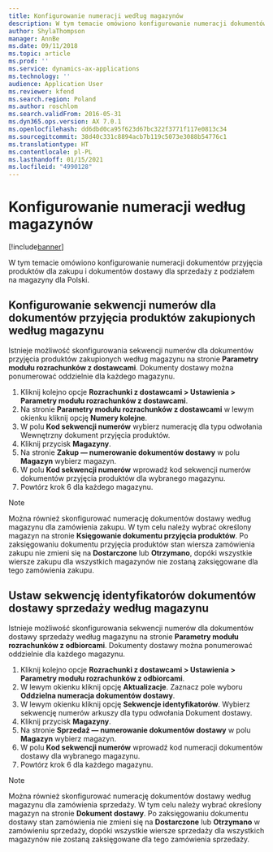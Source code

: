 ```yaml
---
title: Konfigurowanie numeracji według magazynów
description: W tym temacie omówiono konfigurowanie numeracji dokumentów przyjęcia produktów dla zakupu i dokumentów dostawy dla sprzedaży z podziałem na magazyny dla Polski.
author: ShylaThompson
manager: AnnBe
ms.date: 09/11/2018
ms.topic: article
ms.prod: ''
ms.service: dynamics-ax-applications
ms.technology: ''
audience: Application User
ms.reviewer: kfend
ms.search.region: Poland
ms.author: roschlom
ms.search.validFrom: 2016-05-31
ms.dyn365.ops.version: AX 7.0.1
ms.openlocfilehash: dd6dbd0ca95f623d67bc322f3771f117e0813c34
ms.sourcegitcommit: 38d40c331c8894acb7b119c5073e3088b54776c1
ms.translationtype: HT
ms.contentlocale: pl-PL
ms.lasthandoff: 01/15/2021
ms.locfileid: "4990128"
---
```

# <a name="set-up-number-sequences-by-warehouse"></a>Konfigurowanie numeracji według magazynów

[!include[banner](../includes/banner.md)]

W tym temacie omówiono konfigurowanie numeracji dokumentów przyjęcia produktów dla zakupu i dokumentów dostawy dla sprzedaży z podziałem na magazyny dla Polski.

## <a name="set-up-a-number-sequence-for-purchase-product-receipts-by-warehouse"></a>Konfigurowanie sekwencji numerów dla dokumentów przyjęcia produktów zakupionych według magazynu

Istnieje możliwość skonfigurowania sekwencji numerów dla dokumentów przyjęcia produktów zakupionych według magazynu na stronie **Parametry modułu rozrachunków z dostawcami**. Dokumenty dostawy można ponumerować oddzielnie dla każdego magazynu. 

1. Kliknij kolejno opcje **Rozrachunki z dostawcami > Ustawienia > Parametry modułu rozrachunków z dostawcami**. 
2. Na stronie **Parametry modułu rozrachunków z dostawcami** w lewym okienku kliknij opcję **Numery kolejne**. 
3. W polu **Kod sekwencji numerów** wybierz numerację dla typu odwołania Wewnętrzny dokument przyjęcia produktów. 
4. Kliknij przycisk **Magazyny**. 
5. Na stronie **Zakup — numerowanie dokumentów dostawy** w polu **Magazyn** wybierz magazyn. 
6. W polu **Kod sekwencji numerów** wprowadź kod sekwencji numerów dokumentów przyjęcia produktów dla wybranego magazynu. 
7. Powtórz krok 6 dla każdego magazynu. 

> [!NOTE]
> Można również skonfigurować numerację dokumentów dostawy według magazynu dla zamówienia zakupu. W tym celu należy wybrać określony magazyn na stronie **Księgowanie dokumentu przyjęcia produktów**. Po zaksięgowaniu dokumentu przyjęcia produktów stan wiersza zamówienia zakupu nie zmieni się na **Dostarczone** lub **Otrzymano**, dopóki wszystkie wiersze zakupu dla wszystkich magazynów nie zostaną zaksięgowane dla tego zamówienia zakupu. 

## <a name="set-up-a-number-sequence-for-sales-packing-slips-by-warehouse"></a>Ustaw sekwencję identyfikatorów dokumentów dostawy sprzedaży według magazynu

Istnieje możliwość skonfigurowania sekwencji numerów dla dokumentów dostawy sprzedaży według magazynu na stronie **Parametry modułu rozrachunków z odbiorcami**. Dokumenty dostawy można ponumerować oddzielnie dla każdego magazynu. 

1. Kliknij kolejno opcje **Rozrachunki z dostawcami > Ustawienia > Parametry modułu rozrachunków z odbiorcami**. 
2. W lewym okienku kliknij opcję **Aktualizacje**. Zaznacz pole wyboru **Oddzielna numeracja dokumentów dostawy**. 
3. W lewym okienku kliknij opcję **Sekwencje identyfikatorów**. Wybierz sekwencję numerów arkuszy dla typu odwołania Dokument dostawy. 
4. Kliknij przycisk **Magazyny**. 
5. Na stronie **Sprzedaż — numerowanie dokumentów dostawy** w polu **Magazyn** wybierz magazyn. 
6. W polu **Kod sekwencji numerów** wprowadź kod numeracji dokumentów dostawy dla wybranego magazynu. 
7. Powtórz krok 6 dla każdego magazynu. 

> [!NOTE]
> Można również skonfigurować numerację dokumentów dostawy według magazynu dla zamówienia sprzedaży. W tym celu należy wybrać określony magazyn na stronie **Dokument dostawy**. Po zaksięgowaniu dokumentu dostawy stan zamówienia nie zmieni się na **Dostarczone** lub **Otrzymano** w zamówieniu sprzedaży, dopóki wszystkie wiersze sprzedaży dla wszystkich magazynów nie zostaną zaksięgowane dla tego zamówienia sprzedaży. 
